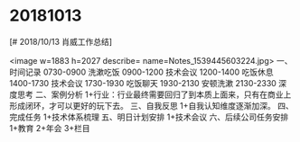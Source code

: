 # 20181013

[# 2018/10/13 肖威工作总结]

<image w=1883 h=2027 describe= name=Notes_1539445603224.jpg>
一、时间记录
0730-0900 洗漱吃饭
0900-1200 技术会议
1200-1400 吃饭休息
1400-1730 技术会议
1730-1930 吃饭聊天
1930-2130 安顿洗漱
2130-2330 深度思考
二、案例分析
1+行业：行业最终需要回归了到本质上面来，只有在商业上形成闭环，才可以更好的玩下去。
三、自我反思
1+自我认知维度逐渐加深。
四、完成任务
1+技术体系梳理
五、明日计划安排
1+技术会议
六、后续公司任务安排
1+教育 2+年会 3+栏目
